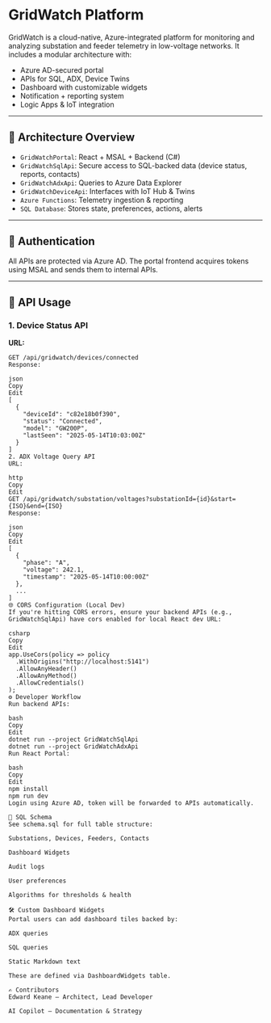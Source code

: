 # GridWatch Platform

GridWatch is a cloud-native, Azure-integrated platform for monitoring and analyzing substation and feeder telemetry in low-voltage networks. It includes a modular architecture with:

- Azure AD-secured portal
- APIs for SQL, ADX, Device Twins
- Dashboard with customizable widgets
- Notification + reporting system
- Logic Apps & IoT integration

---

## 🧭 Architecture Overview

- `GridWatchPortal`: React + MSAL + Backend (C#)
- `GridWatchSqlApi`: Secure access to SQL-backed data (device status, reports, contacts)
- `GridWatchAdxApi`: Queries to Azure Data Explorer
- `GridWatchDeviceApi`: Interfaces with IoT Hub & Twins
- `Azure Functions`: Telemetry ingestion & reporting
- `SQL Database`: Stores state, preferences, actions, alerts

---

## 🔐 Authentication

All APIs are protected via Azure AD. The portal frontend acquires tokens using MSAL and sends them to internal APIs.

---

## 📡 API Usage

### 1. Device Status API

**URL:**
```http
GET /api/gridwatch/devices/connected
Response:

json
Copy
Edit
[
  {
    "deviceId": "c82e18b0f390",
    "status": "Connected",
    "model": "GW200P",
    "lastSeen": "2025-05-14T10:03:00Z"
  }
]
2. ADX Voltage Query API
URL:

http
Copy
Edit
GET /api/gridwatch/substation/voltages?substationId={id}&start={ISO}&end={ISO}
Response:

json
Copy
Edit
[
  {
    "phase": "A",
    "voltage": 242.1,
    "timestamp": "2025-05-14T10:00:00Z"
  },
  ...
]
🌐 CORS Configuration (Local Dev)
If you're hitting CORS errors, ensure your backend APIs (e.g., GridWatchSqlApi) have cors enabled for local React dev URL:

csharp
Copy
Edit
app.UseCors(policy => policy
  .WithOrigins("http://localhost:5141")
  .AllowAnyHeader()
  .AllowAnyMethod()
  .AllowCredentials()
);
⚙️ Developer Workflow
Run backend APIs:

bash
Copy
Edit
dotnet run --project GridWatchSqlApi
dotnet run --project GridWatchAdxApi
Run React Portal:

bash
Copy
Edit
npm install
npm run dev
Login using Azure AD, token will be forwarded to APIs automatically.

📂 SQL Schema
See schema.sql for full table structure:

Substations, Devices, Feeders, Contacts

Dashboard Widgets

Audit logs

User preferences

Algorithms for thresholds & health

🛠️ Custom Dashboard Widgets
Portal users can add dashboard tiles backed by:

ADX queries

SQL queries

Static Markdown text

These are defined via DashboardWidgets table.

✍️ Contributors
Edward Keane – Architect, Lead Developer

AI Copilot – Documentation & Strategy